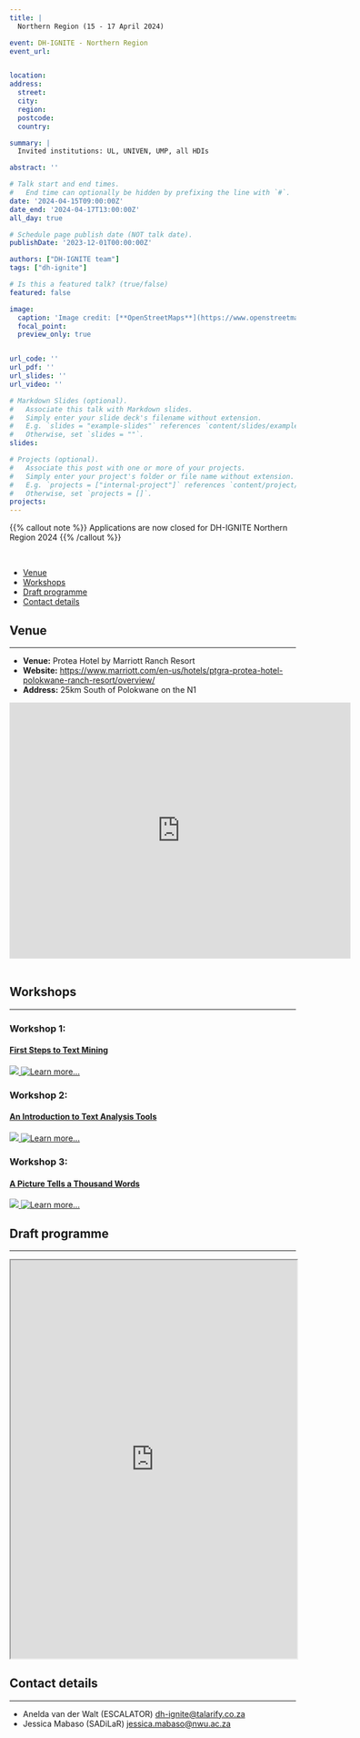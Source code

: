 ```yaml
---
title: |
  Northern Region (15 - 17 April 2024)

event: DH-IGNITE - Northern Region
event_url: 


location: 
address:
  street: 
  city: 
  region: 
  postcode: 
  country: 

summary: |
  Invited institutions: UL, UNIVEN, UMP, all HDIs

abstract: ''

# Talk start and end times.
#   End time can optionally be hidden by prefixing the line with `#`.
date: '2024-04-15T09:00:00Z'
date_end: '2024-04-17T13:00:00Z'
all_day: true

# Schedule page publish date (NOT talk date).
publishDate: '2023-12-01T00:00:00Z'

authors: ["DH-IGNITE team"]
tags: ["dh-ignite"]

# Is this a featured talk? (true/false)
featured: false

image:
  caption: 'Image credit: [**OpenStreetMaps**](https://www.openstreetmap.org/#map=9/-29.3031/31.0254)'
  focal_point: 
  preview_only: true


url_code: ''
url_pdf: ''
url_slides: ''
url_video: ''

# Markdown Slides (optional).
#   Associate this talk with Markdown slides.
#   Simply enter your slide deck's filename without extension.
#   E.g. `slides = "example-slides"` references `content/slides/example-slides.md`.
#   Otherwise, set `slides = ""`.
slides:

# Projects (optional).
#   Associate this post with one or more of your projects.
#   Simply enter your project's folder or file name without extension.
#   E.g. `projects = ["internal-project"]` references `content/project/deep-learning/index.md`.
#   Otherwise, set `projects = []`.
projects:
---
```


{{% callout note %}}
  Applications are now closed for DH-IGNITE Northern Region 2024
{{% /callout %}}

<br>

- [Venue](#venue)
- [Workshops](#workshops)
- [Draft programme](#draft-programme)
- [Contact details](#contact-details)

## Venue 
---


- **Venue:** Protea Hotel by Marriott Ranch Resort
- **Website:** https://www.marriott.com/en-us/hotels/ptgra-protea-hotel-polokwane-ranch-resort/overview/
- **Address:** 25km South of Polokwane on the N1

<iframe src="https://www.google.com/maps/embed?pb=!1m17!1m12!1m3!1d3643.5866854053156!2d29.274672!3d-24.045636!2m3!1f0!2f0!3f0!3m2!1i1024!2i768!4f13.1!3m2!1m1!2zMjTCsDAyJzQ0LjMiUyAyOcKwMTYnMjguOCJF!5e0!3m2!1sen!2sza!4v1707737823551!5m2!1sen!2sza" width="600" height="450" style="border:0;" allowfullscreen="" loading="lazy" referrerpolicy="no-referrer-when-downgrade"></iframe>

<br>
<br>

## Workshops
---

<div class="container">
  <div class="row">
    <div class="col-md-4">
      <h3>Workshop 1:</h3>
      <h4> <a href="../first-steps-to-text-mining">First Steps to Text Mining</a></h4>
      <a href="../first-steps-to-text-mining">
        <img src="../first-steps-to-text-mining/featured.png">
      </a>
      <a href="../first-steps-to-text-mining">
        <img src="../../../media/learn-more.png" alt="Learn more...">
        </img>
      </a>
    </div>
    <div class="col-md-4">
      <h3>Workshop 2:</h3>
      <h4><a href="../introduction-to-text-analysis-tools">An Introduction to Text Analysis Tools</h4>
      <a href="../introduction-to-text-analysis-tools">
        <img src="../introduction-to-text-analysis-tools/featured.png">
      </a>
      <a href="../introduction-to-text-analysis-tools">
        <img src="../../../media/learn-more.png" alt="Learn more...">
        </img>
      </a>
    </div>
    <div class="col-md-4">
      <h3>Workshop 3:</h3>
      <h4><a href="../a-picture-tells-a-thousand-words-data-visualisation-as-an-explorative-method-for-qualitative-researchers">A Picture Tells a Thousand Words</a></h4>
      <a href="../a-picture-tells-a-thousand-words-data-visualisation-as-an-explorative-method-for-qualitative-researchers">
        <img src="../a-picture-tells-a-thousand-words-data-visualisation-as-an-explorative-method-for-qualitative-researchers/featured.png">
      </a>
      <a href="../a-picture-tells-a-thousand-words-data-visualisation-as-an-explorative-method-for-qualitative-researchers">
        <img src="../../../media/learn-more.png" alt="Learn more...">
        </img>
      </a>      
    </div>
  </div>
 </div>

## Draft programme
---


<iframe src="https://drive.google.com/file/d/1mtzMIwGznvc5X-BMWQpb7ISTh9ARJSP3/preview" width="100%" height="700px" allow="autoplay"></iframe> 


## Contact details 
---

- Anelda van der Walt (ESCALATOR) [dh-ignite@talarify.co.za](mailto:dh-ignite@talarify.co.za)
- Jessica Mabaso (SADiLaR) [jessica.mabaso@nwu.ac.za](mailto:jessica.mabaso@nwu.ac.za)


